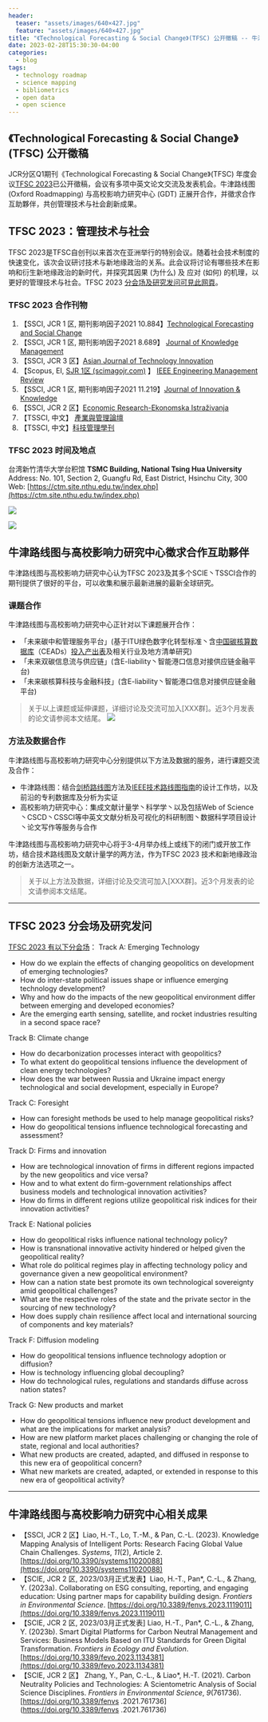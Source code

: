 ```yaml
---
header: 
  teaser: "assets/images/640×427.jpg"
  feature: "assets/images/640×427.jpg"
title: "《Technological Forecasting & Social Change》(TFSC) 公开徵稿 -- 牛津路线图与高校影响力研究中心徵求合作互助夥伴"
date: 2023-02-28T15:30:30-04:00
categories:
  - blog
tags:
  - technology roadmap
  - science mapping
  - bibliometrics
  - open data
  - open science
---
```


## 《Technological Forecasting & Social Change》(TFSC) 公开徵稿

JCR分区Q1期刊《Technological Forecasting & Social Change》(TFSC) 年度会议[TFSC 2023](https://www.tfsc2023.org/)已公开徵稿，会议有多项中英文论文交流及发表机会。牛津路线图 (Oxford Roadmapping) 与高校影响力研究中心 (GDT) 正展开合作，并徵求合作互助夥伴，共创管理技术与社会創新成果。


##  TFSC 2023：管理技术与社会

TFSC 2023是TFSC自创刊以来首次在亚洲举行的特别会议。随着社会技术制度的快速变化，该次会议研讨技术与新地缘政治的关系。此会议将讨论有哪些技术在影响和衍生新地缘政治的新时代，并探究其因果 (为什么) 及 应对 (如何) 的机理，以更好的管理技术与社会。TFSC 2023 [分会场及研究发问可見此网頁](https://www.tfsc2023.org/tracks.php)。

### TFSC 2023 合作刊物

1. 【SSCI, JCR 1 区, 期刊影响因子2021 10.884】[Technological Forecasting and Social Change](https://www.tfsc2023.org/SI_CFP.docx?t=20230228134050)
2. 【SSCI, JCR 1 区, 期刊影响因子2021 8.689】 [Journal of Knowledge Management](https://www.emeraldgrouppublishing.com/journal/jkm#aims-and-scope)
3. 【SSCI, JCR 3 区】[Asian Journal of Technology Innovation](https://www.tandfonline.com/action/journalInformation?show=aimsScope&journalCode=rajt20)
4. 【Scopus, EI,  [SJR 1区 (scimagojr.com)](https://www.scimagojr.com/journalsearch.php?q=29780&tip=sid) 】 [IEEE Engineering Management Review](https://www.ieee-tems.org/ieee-engineering-management-review/)
5. 【SSCI, JCR 1 区, 期刊影响因子2021 11.219】[Journal of Innovation & Knowledge](https://www.sciencedirect.com/journal/journal-of-innovation-and-knowledge)
6. 【SSCI, JCR 2 区】[Economic Research-Ekonomska Istraživanja](https://www.tandfonline.com/action/journalInformation?show=journalMetrics&journalCode=rero20)
7. 【TSSCI, 中文】 [產業與管理論壇](https://www.tfsc2023.org/IMF_SI.docx)
8. 【TSSCI, 中文】[科技管理學刊](https://www.tfsc2023.org/TM-SI.docx)

### TFSC 2023 时间及地点

台湾新竹清华大学台积馆
**TSMC Building, National Tsing Hua University**  
Address: No. 101, Section 2, Guangfu Rd, East District, Hsinchu City, 300  
Web: [https://ctm.site.nthu.edu.tw/index.php](https://ctm.site.nthu.edu.tw/index.php)

![](https://www.tfsc2023.org/images/tsmc-07.jpg)

![](https://www.tfsc2023.org/images/tsmc-10.jpg)


## 牛津路线图与高校影响力研究中心徵求合作互助夥伴

牛津路线图与高校影响力研究中心认为TFSC 2023及其多个SCIE丶TSSCI合作的期刊提供了很好的平台，可以收集和展示最新进展的最新全球研究。

### 课题合作

牛津路线图与高校影响力研究中心正针对以下课题展开合作：

* 「未来碳中和管理服务平台」(基于ITU绿色数字化转型标准丶含[中国碳核算数据库](https://www.ceads.net.cn/)（CEADs）[投入产出表](https://www.ceads.net.cn/data/input_output_tables/)及相关行业及地方清单研究)
* 「未来双碳信息流与供应链」(含E-liability丶智能港口信息对接供应链金融平台)
* 「未来碳核算科技与金融科技」(含E-liability丶智能港口信息对接供应链金融平台)

> 关于以上课题或延伸课题，详细讨论及交流可加入[XXX群]。近3个月发表的论文请参阅本文结尾。
> ![](assets/images/TFSC-2023_OR_group_wechat.jpg)

### 方法及数据合作

牛津路线图与高校影响力研究中心分别提供以下方法及数据的服务，进行课题交流及合作：

* 牛津路线图：结合[剑桥路线图](https://www.cambridgeroadmapping.net/)方法及[IEEE技术路线图指南](https://roadmaps.ieee.org/guide-to-technology-roadmaps)的设计工作坊，以及前沿的专利数据库及分析为实证
* 高校影响力研究中心：集成文献计量学丶科学学丶以及包括Web of Science丶CSCD丶CSSCI等中英文文献分析及可视化的科研制图丶数据科学项目设计丶论文写作等服务与合作

牛津路线图与高校影响力研究中心将于3-4月举办线上或线下的闭门或开放工作坊，结合技术路线图及文献计量学的两方法，作为TFSC 2023 技术和新地缘政治的创新方法选项之一。

> 关于以上方法及数据，详细讨论及交流可加入[XXX群]。近3个月发表的论文请参阅本文结尾。


-----
## TFSC 2023 分会场及研究发问

[TFSC 2023 有以下分会场](https://www.tfsc2023.org/tracks.php)：
Track A: Emerging Technology

-   How do we explain the effects of changing geopolitics on development of emerging technologies?
-   How do inter-state political issues shape or influence emerging technology development?
-   Why and how do the impacts of the new geopolitical environment differ between emerging and developed economies?
-   Are the emerging earth sensing, satellite, and rocket industries resulting in a second space race?

Track B: Climate change

-   How do decarbonization processes interact with geopolitics?
-   To what extent do geopolitical tensions influence the development of clean energy technologies?
-   How does the war between Russia and Ukraine impact energy technological and social development, especially in Europe?

Track C: Foresight

-   How can foresight methods be used to help manage geopolitical risks?
-   How do geopolitical tensions influence technological forecasting and assessment?

Track D: Firms and innovation

-   How are technological innovation of firms in different regions impacted by the new geopolitics and vice versa?
-   How and to what extent do firm-government relationships affect business models and technological innovation activities?
-   How do firms in different regions utilize geopolitical risk indices for their innovation activities?

Track E: National policies

-   How do geopolitical risks influence national technology policy?
-   How is transnational innovative activity hindered or helped given the geopolitical reality?
-   What role do political regimes play in affecting technology policy and governance given a new geopolitical environment?
-   How can a nation state best promote its own technological sovereignty amid geopolitical challenges?
-   What are the respective roles of the state and the private sector in the sourcing of new technology?
-   How does supply chain resilience affect local and international sourcing of components and key materials?

Track F: Diffusion modeling

-   How do geopolitical tensions influence technology adoption or diffusion?
-   How is technology influencing global decoupling?
-   How do technological rules, regulations and standards diffuse across nation states?

Track G: New products and market

-   How do geopolitical tensions influence new product development and what are the implications for market analysis?
-   How are new platform market places challenging or changing the role of state, regional and local authorities?
-   What new products are created, adapted, and diffused in response to this new era of geopolitical concern?
-   What new markets are created, adapted, or extended in response to this new era of geopolitical activity?





-----


## 牛津路线图与高校影响力研究中心相关成果

* 【SSCI, JCR 2 区】Liao, H.-T., Lo, T.-M., & Pan, C.-L. (2023). Knowledge Mapping Analysis of Intelligent Ports: Research Facing Global Value Chain Challenges. _Systems_, _11_(2), Article 2. [https://doi.org/10.3390/systems11020088](https://doi.org/10.3390/systems11020088)
* 【SCIE, JCR 2 区, 2023/03月正式发表】Liao, H.-T., Pan\*, C.-L., & Zhang, Y. (2023a). Collaborating on ESG consulting, reporting, and engaging education: Using partner maps for capability building design. _Frontiers in Environmental Science_. [https://doi.org/10.3389/fenvs.2023.1119011](https://doi.org/10.3389/fenvs.2023.1119011)
* 【SCIE, JCR 2 区, 2023/03月正式发表\] Liao, H.-T., Pan\*, C.-L., & Zhang, Y. (2023b). Smart Digital Platforms for Carbon Neutral Management and Services: Business Models Based on ITU Standards for Green Digital Transformation. _Frontiers in Ecology and Evolution_. [https://doi.org/10.3389/fevo.2023.1134381](https://doi.org/10.3389/fevo.2023.1134381)
* 【SCIE, JCR 2 区】 Zhang, Y., Pan, C.-L., & Liao\*, H.-T. (2021). Carbon Neutrality Policies and Technologies: A Scientometric Analysis of Social Science Disciplines. _Frontiers in Environmental Science_, _9_(761736). [https://doi.org/10.3389/fenvs .2021.761736](https://doi.org/10.3389/fenvs .2021.761736)
